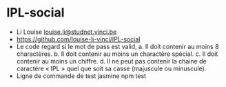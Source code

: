 # IPL-social
- Li Louise louise.li@studnet.vinci.be
- https://github.com/louise-li-vinci/IPL-social
- Le code regard si le mot de pass est valid,
  a.	Il doit contenir au moins 8 charactères.
  b.	Il doit contenir au moins un charactère spécial.
  c.	Il doit contenir au moins un chiffre.
  d.	Il ne peut pas contenir la chaine de caractère « IPL » quel que soit sa casse (majuscule ou minuscule).
- Ligne de commande de test jasmine
  npm test
